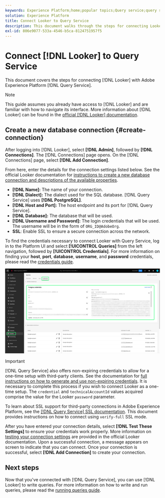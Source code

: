 ```yaml
---
keywords: Experience Platform;home;popular topics;Query service;query service;Looker;looker;connect to query service;
solution: Experience Platform
title: Connect Looker to Query Service
description: This document walks through the steps for connecting Looker with Adobe Experience Platform Query Service.
exl-id: 806e9077-533a-4546-b5ca-8124751957f5
---
```

# Connect [!DNL Looker] to Query Service

This document covers the steps for connecting [!DNL Looker] with Adobe Experience Platform [!DNL Query Service].

>[!NOTE]
>
> This guide assumes you already have access to [!DNL Looker] and are familiar with how to navigate its interface. More information about [!DNL Looker] can be found in the [official [!DNL Looker] documentation](https://docs.looker.com/).

## Create a new database connection {#create-connection}

After logging into [!DNL Looker], select **[!DNL Admin]**, followed by **[!DNL Connections]**. The [!DNL Connections] page opens. On the [!DNL Connections] page, select **[!DNL Add Connection]**.
   
From here, enter the details for the connection settings listed below. See the official Looker documentation for [instructions to create a new database connection and descriptions of the available properties](https://cloud.google.com/looker/docs/connecting-to-your-db#creating_a_new_database_connection).

- **[!DNL Name]:** The name of your connection.
- **[!DNL Dialect]:** The dialect used for the SQL database. [!DNL Query Service] uses **[!DNL PostgreSQL]**.
- **[!DNL Host and Port]:** The host endpoint and its port for [!DNL Query Service]. 
- **[!DNL Database]:** The database that will be used. 
- **[!DNL Username and Password]:** The login credentials that will be used. The username will be in the form of `ORG_ID@AdobeOrg`.
- **SSL**: Enable SSL to ensure a secure connection across the network. 

To find the credentials necessary to connect Looker with Query Service, log in to the Platform UI and select **[!UICONTROL Queries]** from the left navigation, followed by **[!UICONTROL Credentials]**. For more information on finding your **host**, **port**, **database**, **username**, and **password** credentials, please read the [credentials guide](../ui/credentials.md). 

![The Credentials page of the Experience Platform Queries workspace with Credentials and the Expiring Credentials highlighted.](../images/clients/looker/query-service-credentials-page.png)

>[!IMPORTANT]
>
>[!DNL Query Service] also offers non-expiring credentials to allow for a one-time setup with third-party clients. See the documentation for [full instructions on how to generate and use non-expiring credentials](../ui/credentials.md#non-expiring-credentials). It is necessary to complete this process if you wish to connect Looker as a one-time setup. The `credential` and `technicalAccountId` values acquired comprise the value for the Looker `password` parameter.

To learn about SSL support for third-party connections in Adobe Experience Platform, see the [[!DNL Query Service] SSL documentation](./ssl-modes.md). This document provides instructions on how to connect using `verify-full` SSL mode.

After you have entered your connection details, select **[!DNL Test These Settings]** to ensure your credentials work properly. More information on [testing your connection settings](https://cloud.google.com/looker/docs/connecting-to-your-db#testing_your_connection_settings) are provided in the official Looker documentation. Upon a successful connection, a message appears on screen to indicate that you can connect. Once your connection is successful, select **[!DNL Add Connection]** to create your connection.

## Next steps

Now that you've connected with [!DNL Query Service], you can use [!DNL Looker] to write queries. For more information on how to write and run queries, please read the [running queries guide](../best-practices/writing-queries.md).
